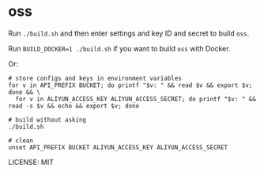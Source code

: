 oss
===

Run `./build.sh` and then enter settings and key ID and secret to build `oss`.

Run `BUILD_DOCKER=1 ./build.sh` if you want to build `oss` with Docker.

Or:

```
# store configs and keys in environment variables
for v in API_PREFIX BUCKET; do printf "$v: " && read $v && export $v; done && \
  for v in ALIYUN_ACCESS_KEY ALIYUN_ACCESS_SECRET; do printf "$v: " && read -s $v && echo && export $v; done

# build without asking
./build.sh

# clean
unset API_PREFIX BUCKET ALIYUN_ACCESS_KEY ALIYUN_ACCESS_SECRET
```

LICENSE: MIT
